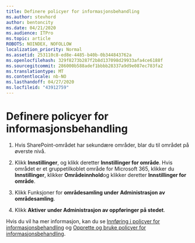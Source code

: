 ```yaml
---
title: Definere policyer for informasjonsbehandling
ms.author: stevhord
author: bentoncity
ms.date: 04/21/2020
ms.audience: ITPro
ms.topic: article
ROBOTS: NOINDEX, NOFOLLOW
localization_priority: Normal
ms.assetid: 253110c8-ed8e-4485-b40b-0b344843762a
ms.openlocfilehash: 329f8273b287f2b8d137098d29933afa4ce6188f
ms.sourcegitcommit: 286000b588adef1bbbb28337a9d9e087ec783fa2
ms.translationtype: MT
ms.contentlocale: nb-NO
ms.lasthandoff: 04/27/2020
ms.locfileid: "43912759"
---
```

# <a name="set-up-information-management-policies"></a>Definere policyer for informasjonsbehandling

1. Hvis SharePoint-området har sekundære områder, blar du til området på øverste nivå.
    
2. Klikk **Innstillinger**, og klikk deretter **Innstillinger for område**. Hvis området er et gruppetilkoblet område for Microsoft 365, klikker du **Innstillinger**, klikker **Områdeinnhold**og klikker deretter **Innstillinger for område**.
    
3. Klikk Funksjoner for **områdesamling under** **Administrasjon av områdesamling**.
    
4. Klikk **Aktiver** **under Administrasjon av oppføringer på stedet**.
    
Hvis du vil ha mer informasjon, kan du se [Innføring i policyer for informasjonsbehandling](https://go.microsoft.com/fwlink/?linkid=404239) og [Opprette og bruke policyer for informasjonsbehandling](https://go.microsoft.com/fwlink/?linkid=2003916).
  

